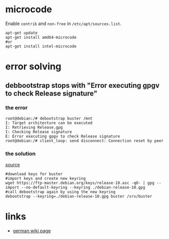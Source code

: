 # microcode

Enable `contrib` and `non-free` in `/etc/apt/sources.list`.

```
apt-get update
apt-get install amd64-microcode
#or
apt-get install intel-microcode
```

# error solving

## debbootstrap stops with "Error executing gpgv to check Release signature"

### the error

```
root@debian:/# debootstrap buster /mnt
I: Target architecture can be executed
I: Retrieving Release.gpg
I: Checking Release signature
E: Error executing gpgv to check Release signature
root@debian:/# client_loop: send disconnect: Connection reset by peer
```

### the solution

[source](https://serverfault.com/questions/984604/debootstrap-release-signed-by-unknown-key/984605#984605)

```
#download keys for buster
#import keys and create new keyring
wget https://ftp-master.debian.org/keys/release-10.asc -qO- | gpg --import --no-default-keyring --keyring ./debian-release-10.gpg
#call debootstrap again by using the new keyring
debootstrap --keyring=./debian-release-10.gpg buster /srv/buster
```

# links

* [german wiki page](http://linuxwiki.de/Debian/Installation)
